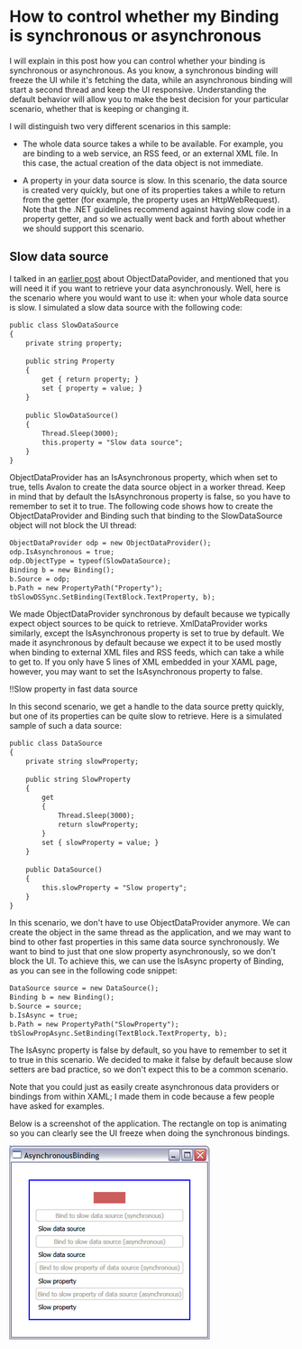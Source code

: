 # How to control whether my Binding is synchronous or asynchronous

I will explain in this post how you can control whether your binding is synchronous or asynchronous. As you know, a synchronous binding will freeze the UI while it's fetching the data, while an asynchronous binding will start a second thread and keep the UI responsive. Understanding the default behavior will allow you to make the best decision for your particular scenario, whether that is keeping or changing it.

I will distinguish two very different scenarios in this sample: 

- The whole data source takes a while to be available. For example, you are binding to a web service, an RSS feed, or an external XML file. In this case, the actual creation of the data object is not immediate.

- A property in your data source is slow. In this scenario, the data source is created very quickly, but one of its properties takes a while to return from the getter (for example, the property uses an HttpWebRequest). Note that the .NET guidelines recommend against having slow code in a property getter, and so we actually went back and forth about whether we should support this scenario.

## Slow data source

I talked in an <a href="http://www.zagstudio.com/blog/438">earlier post</a> about ObjectDataPovider, and mentioned that you will need it if you want to retrieve your data asynchronously. Well, here is the scenario where you would want to use it: when your whole data source is slow. I simulated a slow data source with the following code:

	public class SlowDataSource
	{
		private string property;
	
		public string Property
		{
			get { return property; }
			set { property = value; }
		}
	
		public SlowDataSource()
		{
			Thread.Sleep(3000);
			this.property = "Slow data source";
		}
	}

ObjectDataProvider has an IsAsynchronous property, which when set to true, tells Avalon to create the data source object in a worker thread. Keep in mind that by default the IsAsynchronous property is false, so you have to remember to set it to true. The following code shows how to create the ObjectDataProvider and Binding such that binding to the SlowDataSource object will not block the UI thread:

	ObjectDataProvider odp = new ObjectDataProvider();
	odp.IsAsynchronous = true;
	odp.ObjectType = typeof(SlowDataSource);
	Binding b = new Binding();
	b.Source = odp;
	b.Path = new PropertyPath("Property");
	tbSlowDSSync.SetBinding(TextBlock.TextProperty, b);

We made ObjectDataProvider synchronous by default because we typically expect object sources to be quick to retrieve. XmlDataProvider works similarly, except the IsAsynchronous property is set to true by default. We made it asynchronous by default because we expect it to be used mostly when binding to external XML files and RSS feeds, which can take a while to get to. If you only have 5 lines of XML embedded in your XAML page, however, you may want to set the IsAsynchronous property to false. 

!!Slow property in fast data source

In this second scenario, we get a handle to the data source pretty quickly, but one of its properties can be quite slow to retrieve. Here is a simulated sample of such a data source:

	public class DataSource
	{
		private string slowProperty;
		
		public string SlowProperty
		{
			get
			{
				Thread.Sleep(3000);
				return slowProperty;
			}
			set { slowProperty = value; }
		}
	
		public DataSource()
		{
			this.slowProperty = "Slow property";
		}
	}

In this scenario, we don't have to use ObjectDataProvider anymore. We can create the object in the same thread as the application, and we may want to bind to other fast properties in this same data source synchronously. We want to bind to just that one slow property asynchronously, so we don't block the UI. To achieve this, we can use the IsAsync property of Binding, as you can see in the following code snippet:

	DataSource source = new DataSource();
	Binding b = new Binding();
	b.Source = source;
	b.IsAsync = true;
	b.Path = new PropertyPath("SlowProperty");
	tbSlowPropAsync.SetBinding(TextBlock.TextProperty, b);

The IsAsync property is false by default, so you have to remember to set it to true in this scenario. We decided to make it false by default because slow setters are bad practice, so we don't expect this to be a common scenario.

Note that you could just as easily create asynchronous data providers or bindings from within XAML; I made them in code because a few people have asked for examples.

Below is a screenshot of the application. The rectangle on top is animating so you can clearly see the UI freeze when doing the synchronous bindings.

![](Images/24AsynchronousBinding.png)

